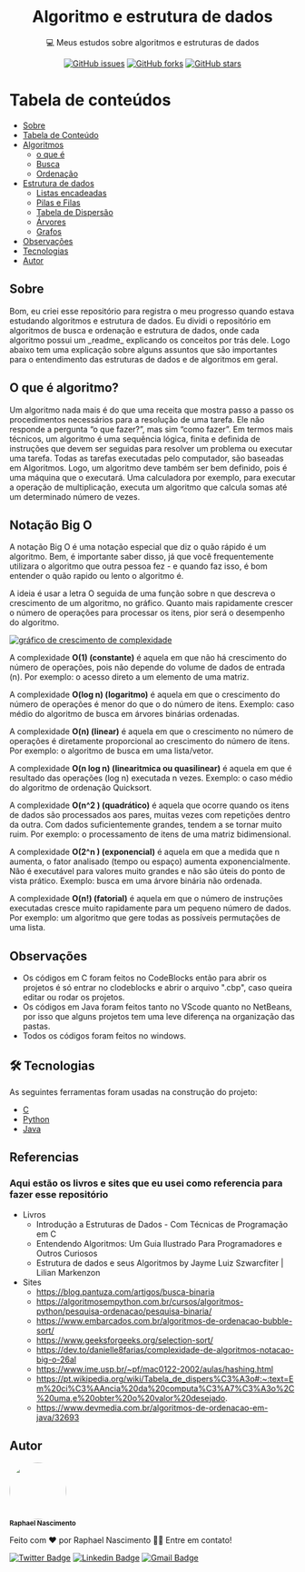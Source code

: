 
<h1 align="center">Algoritmo e estrutura de dados</h1>

<p align="center">💻 Meus estudos sobre algoritmos e estruturas de dados</p>

<div align="center">
<a href="https://github.com/raphael720/Algoritmos_e_Estrutura_de_Dados/issues"><img alt="GitHub issues" src="https://img.shields.io/github/issues/raphael720/Algoritmos_e_Estrutura_de_Dados?style=for-the-badge"></a>
<a href="https://github.com/raphael720/Algoritmos_e_Estrutura_de_Dados/network"><img alt="GitHub forks" src="https://img.shields.io/github/forks/raphael720/Algoritmos_e_Estrutura_de_Dados?style=for-the-badge"></a>
<a href="https://github.com/raphael720/Algoritmos_e_Estrutura_de_Dados/stargazers"><img alt="GitHub stars" src="https://img.shields.io/github/stars/raphael720/Algoritmos_e_Estrutura_de_Dados?style=for-the-badge"></a>
</div>

Tabela de conteúdos 
================= 
<!--ts--> 
* [Sobre](#Sobre) 
* [Tabela de Conteúdo](#tabela-de-conteudo) 
*  [Algoritmos](#) 
	* [o que é](#O-que-é-algoritmo?) 
	*  [Busca](https://github.com/raphael720/Algoritmos_e_Estrutura_de_Dados/tree/main/Busca%20e%20ordena%C3%A7%C3%A3o) 
	*  [Ordenação](https://github.com/raphael720/Algoritmos_e_Estrutura_de_Dados/tree/main/Busca%20e%20ordena%C3%A7%C3%A3os) 
* [Estrutura de dados](#)
	*  [Listas encadeadas](https://github.com/raphael720/Algoritmos_e_Estrutura_de_Dados/tree/main/Listas%20Encadeadas) 
	*  [Pilas e Filas](https://github.com/raphael720/Algoritmos_e_Estrutura_de_Dados/tree/main/Pilhas%20e%20Filas) 
	*  [Tabela de Dispersão](https://github.com/raphael720/Algoritmos_e_Estrutura_de_Dados/tree/main/Hash%20Tables%20(Tabelas%20de%20disper%C3%A7%C3%A3o)) 
	*  [Árvores](https://github.com/raphael720/Algoritmos_e_Estrutura_de_Dados/tree/main/%C3%81rvores)
	*  [Grafos](#multiple-files) 
* [Observações](#Observações)
* [Tecnologias](#tecnologias) 
* [Autor](#Autor) 
<!--te-->

## Sobre
<p>
Bom, eu criei esse repositório para registra o meu progresso quando estava estudando algoritmos e estrutura de dados. Eu dividi o repositório em algoritmos de busca e ordenação e estrutura de dados, onde cada algoritmo possui um _readme_ explicando os conceitos por trás dele. Logo abaixo tem uma explicação sobre alguns assuntos que são importantes para o entendimento das estruturas de dados e de algoritmos em geral.
</p>

## O que é algoritmo?
<p>
Um algoritmo nada mais é do que uma receita que mostra passo a passo os procedimentos necessários para a resolução de uma tarefa. Ele não responde a pergunta “o que fazer?”, mas sim “como fazer”. Em termos mais técnicos, um algoritmo é uma sequência lógica, finita e definida de instruções que devem ser seguidas para resolver um problema ou executar uma tarefa. Todas as tarefas executadas pelo computador, são baseadas em Algoritmos. Logo, um algoritmo deve também ser bem definido, pois é uma máquina que o executará. Uma calculadora por exemplo, para executar a operação de multiplicação, executa um algoritmo que calcula somas até um determinado número de vezes.
</p>

## Notação Big O

<p>
A notação Big O é uma notação especial que diz o quão rápido é um algoritmo. Bem, é importante saber disso, já que você frequentemente utilizara o algoritmo que outra pessoa fez - e quando faz isso, é bom entender o quão rapido ou lento o algoritmo é.

A ideia é usar a letra O seguida de uma função sobre n que descreva o crescimento de um algoritmo, no gráfico. Quanto mais rapidamente crescer o número de operações para processar os itens, pior será o desempenho do algoritmo.

[![gráfico de crescimento de complexidade](https://res.cloudinary.com/practicaldev/image/fetch/s--u5FI10Fg--/c_limit%2Cf_auto%2Cfl_progressive%2Cq_auto%2Cw_880/https://thepracticaldev.s3.amazonaws.com/i/9f7ruqkkz9xl0937b1nf.png)](https://res.cloudinary.com/practicaldev/image/fetch/s--u5FI10Fg--/c_limit%2Cf_auto%2Cfl_progressive%2Cq_auto%2Cw_880/https://thepracticaldev.s3.amazonaws.com/i/9f7ruqkkz9xl0937b1nf.png)

A complexidade  **O(1) (constante)**  é aquela em que não há crescimento do número de operações, pois não depende do volume de dados de entrada (n). Por exemplo: o acesso direto a um elemento de uma matriz.

A complexidade  **O(log n) (logaritmo)**  é aquela em que o crescimento do número de operações é menor do que o do número de itens. Exemplo: caso médio do algoritmo de busca em árvores binárias ordenadas.

A complexidade  **O(n) (linear)**  é aquela em que o crescimento no número de operações é diretamente proporcional ao crescimento do número de itens. Por exemplo: o algoritmo de busca em uma lista/vetor.

A complexidade  **O(n log n) (linearitmica ou quasilinear)**  é aquela em que é resultado das operações (log n) executada n vezes. Exemplo: o caso médio do algoritmo de ordenação Quicksort.

A complexidade  **O(n^2 ) (quadrático)**  é aquela que ocorre quando os itens de dados são processados aos pares, muitas vezes com repetições dentro da outra. Com dados suficientemente grandes, tendem a se tornar muito ruim. Por exemplo: o processamento de itens de uma matriz bidimensional.

A complexidade  **O(2^n ) (exponencial)**  é aquela em que a medida que n aumenta, o fator analisado (tempo ou espaço) aumenta exponencialmente. Não é executável para valores muito grandes e não são úteis do ponto de vista prático. Exemplo: busca em uma árvore binária não ordenada.

A complexidade  **O(n!) (fatorial)**  é aquela em que o número de instruções executadas cresce muito rapidamente para um pequeno número de dados. Por exemplo: um algoritmo que gere todas as possíveis permutações de uma lista.
</p>

## Observações
- Os códigos em C foram feitos no CodeBlocks então para abrir os projetos é só entrar no clodeblocks e abrir o arquivo ".cbp", caso queira editar ou rodar os projetos.
- Os códigos em Java foram feitos tanto no VScode quanto no NetBeans, por isso que alguns projetos tem uma leve diferença na organização das pastas.
- Todos os códigos foram feitos no windows.

## 🛠 Tecnologias 
As seguintes ferramentas foram usadas na construção do projeto: 
- [C](https://www.amazon.com/Programming-Language-2nd-Brian-Kernighan-dp-0131103628/dp/0131103628/ref=mt_other?_encoding=UTF8&me=&qid=1640896966)
- [Python](https://www.python.org/) 
- [Java](https://www.java.com/pt-BR/)

## Referencias

### Aqui estão os livros e sites que eu usei como referencia para fazer esse repositório

- Livros
	- Introdução a Estruturas de Dados - Com Técnicas de Programação em C
	- Entendendo Algoritmos: Um Guia Ilustrado Para Programadores e Outros Curiosos
	- Estrutura de dados e seus Algoritmos by Jayme Luiz Szwarcfiter | Lilian Markenzon
- Sites
	- https://blog.pantuza.com/artigos/busca-binaria
	- https://algoritmosempython.com.br/cursos/algoritmos-python/pesquisa-ordenacao/pesquisa-binaria/
	- https://www.embarcados.com.br/algoritmos-de-ordenacao-bubble-sort/
	- https://www.geeksforgeeks.org/selection-sort/
	- https://dev.to/danielle8farias/complexidade-de-algoritmos-notacao-big-o-26al
	- https://www.ime.usp.br/~pf/mac0122-2002/aulas/hashing.html
	- https://pt.wikipedia.org/wiki/Tabela_de_dispers%C3%A3o#:~:text=Em%20ci%C3%AAncia%20da%20computa%C3%A7%C3%A3o%2C%20uma,e%20obter%20o%20valor%20desejado.
	- https://www.devmedia.com.br/algoritmos-de-ordenacao-em-java/32693

## Autor
 <img style="border-radius: 50%;" src="https://avatars.githubusercontent.com/raphael720" width="100px;" alt=""/>
 <br />
 <sub><b>Raphael Nascimento</b></sub>


Feito com ❤️ por Raphael Nascimento 👋🏽 Entre em contato!

[![Twitter Badge](https://img.shields.io/badge/-Raphael_720-1ca0f1?style=flat-square&labelColor=1ca0f1&logo=twitter&logoColor=white&link=https://twitter.com/Raphael)](https://twitter.com/Raphael_720) [![Linkedin Badge](https://img.shields.io/badge/-Raphael-blue?style=flat-square&logo=Linkedin&logoColor=white&link=https://www.linkedin.com/in/raphael-nascimento-511b09148/)](https://www.linkedin.com/in/raphael-nascimento-511b09148/) 
[![Gmail Badge](https://img.shields.io/badge/-raphaelleite720@gmail.com-c14438?style=flat-square&logo=Gmail&logoColor=white&link=mailto:raphaelleite720@gmail.com)](mailto:raphaelleite720@gmail.com)
